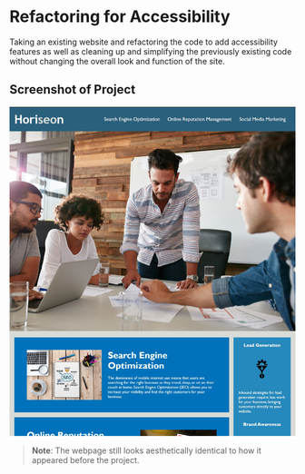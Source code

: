 # Refactoring for Accessibility

Taking an existing website and refactoring the code to add accessibility features as well as cleaning up and simplifying the previously existing code without changing the overall look and function of the site.

## Screenshot of Project

![Screenshot of project webpage.](./assets/images/refactoring-final.jpg)
> **Note**: The webpage still looks aesthetically identical to how it appeared before the project.
